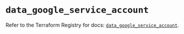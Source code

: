# `data_google_service_account`

Refer to the Terraform Registry for docs: [`data_google_service_account`](https://registry.terraform.io/providers/hashicorp/google/6.3.0/docs/data-sources/service_account).

